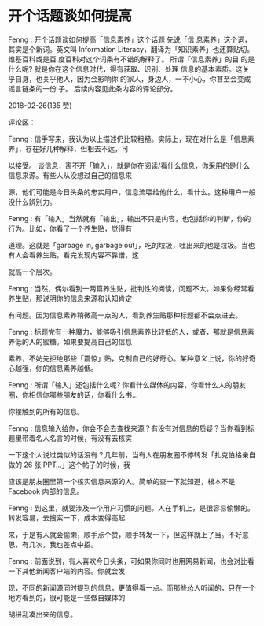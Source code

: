 # 开个话题谈如何提高

Fenng : 开个话题谈如何提高「信息素养」这个话题 先说「信 息素养」这个词，其实是个新词。英文叫 Information Literacy，翻译为「知识素养」也还算贴切。维基百科或是百 度百科对这个词条有不错的解释了。 所谓「信息素养」的目 的是什么呢? 就是你在这个信息时代，得有获取、识别、处理 信息的基本素质。这关乎自身，也关乎他人，因为会影响你 的家人，身边人，一不小心，你甚至会变成谣言链条的一份 子。 后续内容见此条内容的评论部分。

2018-02-26(135 赞)

评论区：

Fenng : 信手写来，我认为以上描述仍比较粗糙。实际上，现在对什么是「信息素养」，存在好几种解释，但相去不远，可

以接受。 谈信息，离不开「输入」，就是你在阅读/看什么信息，你采用的是什么信息来源。有些人从没想过自己的信息来

源，他们可能是今日头条的忠实用户，信息流喂给他什么，看什么。这种用户一般没什么辨别力。

Fenng : 有「输入」当然就有「输出」，输出不只是内容，也包括你的判断，你的行为。比如，你看了一个养生贴，觉得有

道理。这就是「garbage in, garbage out」，吃的垃圾，吐出来的也是垃圾。当也有人会看养生贴，看完发现内容不靠谱，这

就高一个层次。

Fenng : 当然，偶尔看到一两篇养生贴，批判性的阅读，问题不大。如果你经常看养生贴，那说明你的信息来源和认知肯定

有问题。因为信息素养稍微高一点的人，看到养生贴那种标题都不会点进去。

Fenng : 标题党有一种魔力，能够吸引信息素养比较低的人，或者，那就是信息素养低的人的蜜糖。如果要提高自己的信息

素养，不妨先拒绝那些「震惊」贴，克制自己的好奇心。某种意义上说，你的好奇心越强，你的信息素养越低。

Fenng : 所谓「输入」还包括什么呢? 你看什么媒体的内容，你看什么人的朋友圈，你相信你哪些朋友的话，你看什么书…

你接触到的所有的信息。

Fenng : 信息输入给你，你会不会去查找来源？有没有对信息的质疑？当你看到标题里带着名人名言的时候，有没有去核实

一下这个人说过类似的话没有？几年前，当有人在朋友圈不停转发「扎克伯格亲自做的 26 张 PPT…」这个帖子的时候，我

应该是朋友圈里第一个核实信息来源的人。简单的查一下就知道，根本不是 Facebook 内部的信息。

Fenng : 到这里，就要涉及一个用户习惯的问题。人在手机上，是很容易偷懒的。转发容易，去搜索一下，成本变得高起

来，于是有人就会偷懒，顺手点个赞，顺手转发一下，但这样就上了当。不好意思，有几次，我也差点中招。

Fenng : 前面说到，有人喜欢今日头条，可如果你同时也用网易新闻，也会对比看一下其他新闻客户端的内容。你就会发

现，不同的新闻源同时提到的信息，更值得看一点。而那些怂人听闻的，只在一个地方看到的，很可能是一些做自媒体的

胡拼乱凑出来的信息。